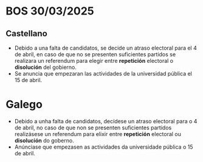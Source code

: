 # BOS 30/03/2025
## Castellano
- Debido a una falta de candidatos, se decide un atraso electoral para el 4 de abril, en caso de que no se presenten suficientes partidos se realizara un referendum para elegir entre **repetición** electoral o **disolución** del gobierno.
- Se anuncia que empezaran las actividades de la universidad pública el 15 de abril.
# Galego
- Debido a unha falta de candidatos, decídese un atraso electoral para o 4 de abril, no caso de que non se presenten suficientes partidos realizásese un referendum para elixir entre **repetición** electoral ou **disolución** do goberno.
- Anúnciase que empezasen as actividades da universidade pública o 15 de abril.
